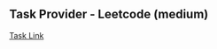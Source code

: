 ## Task Provider - Leetcode (medium)

[Task Link](https://leetcode.com/problems/construct-the-lexicographically-largest-valid-sequence/description/?envType=daily-question&envId=2025-02-16)